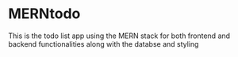 # MERNtodo
This is the todo list app using the MERN stack for both frontend and backend functionalities along with the databse and styling
